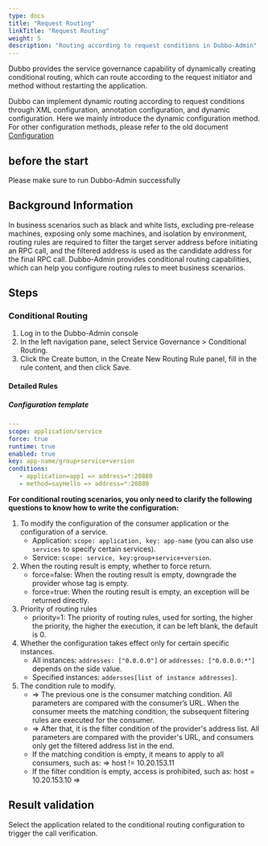 ```yaml
---
type: docs
title: "Request Routing"
linkTitle: "Request Routing"
weight: 5
description: "Routing according to request conditions in Dubbo-Admin"
---
```


Dubbo provides the service governance capability of dynamically creating conditional routing, which can route according to the request initiator and method without restarting the application.

Dubbo can implement dynamic routing according to request conditions through XML configuration, annotation configuration, and dynamic configuration. Here we mainly introduce the dynamic configuration method. For other configuration methods, please refer to the old document [Configuration](https://dubbo.apache.org/zh-cn/docsv2.7/user/configuration/)

## before the start

Please make sure to run Dubbo-Admin successfully

## Background Information

In business scenarios such as black and white lists, excluding pre-release machines, exposing only some machines, and isolation by environment, routing rules are required to filter the target server address before initiating an RPC call, and the filtered address is used as the candidate address for the final RPC call. Dubbo-Admin provides conditional routing capabilities, which can help you configure routing rules to meet business scenarios.

## Steps

### Conditional Routing

1. Log in to the Dubbo-Admin console
2. In the left navigation pane, select Service Governance > Conditional Routing.
3. Click the Create button, in the Create New Routing Rule panel, fill in the rule content, and then click Save.


#### Detailed Rules

##### Configuration template

```yaml
---
scope: application/service
force: true
runtime: true
enabled: true
key: app-name/group+service+version
conditions:
   - application=app1 => address=*:20880
   - method=sayHello => address=*:20880
```

**For conditional routing scenarios, you only need to clarify the following questions to know how to write the configuration:**

1. To modify the configuration of the consumer application or the configuration of a service.
   - Application: `scope: application, key: app-name` (you can also use `services` to specify certain services).
   - Service: `scope: service, key:group+service+version`.
2. When the routing result is empty, whether to force return.
   - force=false: When the routing result is empty, downgrade the provider whose tag is empty.
   - force=true: When the routing result is empty, an exception will be returned directly.
3. Priority of routing rules
   - priority=1: The priority of routing rules, used for sorting, the higher the priority, the higher the execution, it can be left blank, the default is 0.
4. Whether the configuration takes effect only for certain specific instances.
   - All instances: `addresses: ["0.0.0.0"]` or `addresses: ["0.0.0.0:*"]` depends on the side value.
   - Specified instances: `addersses[list of instance addresses]`.
5. The condition rule to modify.
   - => The previous one is the consumer matching condition. All parameters are compared with the consumer’s URL. When the consumer meets the matching condition, the subsequent filtering rules are executed for the consumer.
   - => After that, it is the filter condition of the provider's address list. All parameters are compared with the provider's URL, and consumers only get the filtered address list in the end.
   - If the matching condition is empty, it means to apply to all consumers, such as: => host != 10.20.153.11
   - If the filter condition is empty, access is prohibited, such as: host = 10.20.153.10 =>

## Result validation
Select the application related to the conditional routing configuration to trigger the call verification.